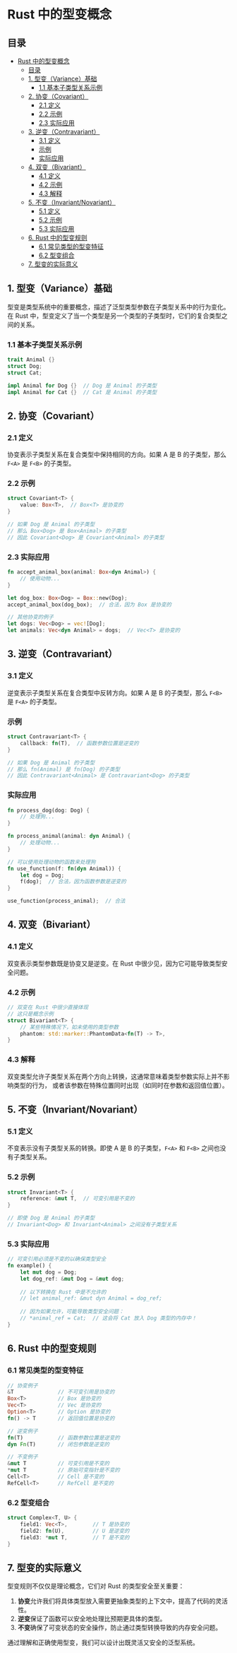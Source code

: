 ﻿# Rust 中的型变概念

## 目录

- [Rust 中的型变概念](#rust-中的型变概念)
  - [目录](#目录)
  - [1. 型变（Variance）基础](#1-型变variance基础)
    - [1.1 基本子类型关系示例](#11-基本子类型关系示例)
  - [2. 协变（Covariant）](#2-协变covariant)
    - [2.1 定义](#21-定义)
    - [2.2 示例](#22-示例)
    - [2.3 实际应用](#23-实际应用)
  - [3. 逆变（Contravariant）](#3-逆变contravariant)
    - [3.1 定义](#31-定义)
    - [示例](#示例)
    - [实际应用](#实际应用)
  - [4. 双变（Bivariant）](#4-双变bivariant)
    - [4.1 定义](#41-定义)
    - [4.2 示例](#42-示例)
    - [4.3 解释](#43-解释)
  - [5. 不变（Invariant/Novariant）](#5-不变invariantnovariant)
    - [5.1 定义](#51-定义)
    - [5.2 示例](#52-示例)
    - [5.3 实际应用](#53-实际应用)
  - [6. Rust 中的型变规则](#6-rust-中的型变规则)
    - [6.1 常见类型的型变特征](#61-常见类型的型变特征)
    - [6.2 型变组合](#62-型变组合)
  - [7. 型变的实际意义](#7-型变的实际意义)

## 1. 型变（Variance）基础

型变是类型系统中的重要概念，描述了泛型类型参数在子类型关系中的行为变化。
在 Rust 中，型变定义了当一个类型是另一个类型的子类型时，它们的复合类型之间的关系。

### 1.1 基本子类型关系示例

```rust
trait Animal {}
struct Dog;
struct Cat;

impl Animal for Dog {}  // Dog 是 Animal 的子类型
impl Animal for Cat {}  // Cat 是 Animal 的子类型
```

## 2. 协变（Covariant）

### 2.1 定义

协变表示子类型关系在复合类型中保持相同的方向。如果 A 是 B 的子类型，那么 `F<A>` 是 `F<B>` 的子类型。

### 2.2 示例

```rust
struct Covariant<T> {
    value: Box<T>,  // Box<T> 是协变的
}

// 如果 Dog 是 Animal 的子类型
// 那么 Box<Dog> 是 Box<Animal> 的子类型
// 因此 Covariant<Dog> 是 Covariant<Animal> 的子类型
```

### 2.3 实际应用

```rust
fn accept_animal_box(animal: Box<dyn Animal>) {
    // 使用动物...
}

let dog_box: Box<Dog> = Box::new(Dog);
accept_animal_box(dog_box);  // 合法，因为 Box 是协变的

// 其他协变的例子
let dogs: Vec<Dog> = vec![Dog];
let animals: Vec<dyn Animal> = dogs;  // Vec<T> 是协变的
```

## 3. 逆变（Contravariant）

### 3.1 定义

逆变表示子类型关系在复合类型中反转方向。如果 A 是 B 的子类型，那么 `F<B>` 是 `F<A>` 的子类型。

### 示例

```rust
struct Contravariant<T> {
    callback: fn(T),  // 函数参数位置是逆变的
}

// 如果 Dog 是 Animal 的子类型
// 那么 fn(Animal) 是 fn(Dog) 的子类型
// 因此 Contravariant<Animal> 是 Contravariant<Dog> 的子类型
```

### 实际应用

```rust
fn process_dog(dog: Dog) {
    // 处理狗...
}

fn process_animal(animal: dyn Animal) {
    // 处理动物...
}

// 可以使用处理动物的函数来处理狗
fn use_function(f: fn(dyn Animal)) {
    let dog = Dog;
    f(dog);  // 合法，因为函数参数是逆变的
}

use_function(process_animal);  // 合法
```

## 4. 双变（Bivariant）

### 4.1 定义

双变表示类型参数既是协变又是逆变。在 Rust 中很少见，因为它可能导致类型安全问题。

### 4.2 示例

```rust
// 双变在 Rust 中很少直接体现
// 这只是概念示例
struct Bivariant<T> {
    // 某些特殊情况下，如未使用的类型参数
    phantom: std::marker::PhantomData<fn(T) -> T>,
}
```

### 4.3 解释

双变类型允许子类型关系在两个方向上转换，这通常意味着类型参数实际上并不影响类型的行为，
或者该参数在特殊位置同时出现（如同时在参数和返回值位置）。

## 5. 不变（Invariant/Novariant）

### 5.1 定义

不变表示没有子类型关系的转换。即使 A 是 B 的子类型，`F<A>` 和 `F<B>` 之间也没有子类型关系。

### 5.2 示例

```rust
struct Invariant<T> {
    reference: &mut T,  // 可变引用是不变的
}

// 即使 Dog 是 Animal 的子类型
// Invariant<Dog> 和 Invariant<Animal> 之间没有子类型关系
```

### 5.3 实际应用

```rust
// 可变引用必须是不变的以确保类型安全
fn example() {
    let mut dog = Dog;
    let dog_ref: &mut Dog = &mut dog;
    
    // 以下转换在 Rust 中是不允许的
    // let animal_ref: &mut dyn Animal = dog_ref;
    
    // 因为如果允许，可能导致类型安全问题：
    // *animal_ref = Cat;  // 这会将 Cat 放入 Dog 类型的内存中！
}
```

## 6. Rust 中的型变规则

### 6.1 常见类型的型变特征

```rust
// 协变例子
&T              // 不可变引用是协变的
Box<T>          // Box 是协变的
Vec<T>          // Vec 是协变的
Option<T>       // Option 是协变的
fn() -> T       // 返回值位置是协变的

// 逆变例子
fn(T)           // 函数参数位置是逆变的
dyn Fn(T)       // 闭包参数是逆变的

// 不变例子
&mut T          // 可变引用是不变的
*mut T          // 原始可变指针是不变的
Cell<T>         // Cell 是不变的
RefCell<T>      // RefCell 是不变的
```

### 6.2 型变组合

```rust
struct Complex<T, U> {
    field1: Vec<T>,        // T 是协变的
    field2: fn(U),         // U 是逆变的
    field3: *mut T,        // T 是不变的
}
```

## 7. 型变的实际意义

型变规则不仅仅是理论概念，它们对 Rust 的类型安全至关重要：

1. **协变**允许我们将具体类型放入需要更抽象类型的上下文中，提高了代码的灵活性。
2. **逆变**保证了函数可以安全地处理比预期更具体的类型。
3. **不变**确保了可变状态的安全操作，防止通过类型转换导致的内存安全问题。

通过理解和正确使用型变，我们可以设计出既灵活又安全的泛型系统。
